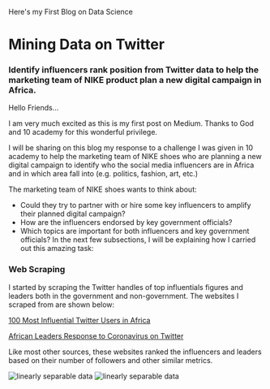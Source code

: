 Here's my First Blog on Data Science

# Mining Data on Twitter

### Identify influencers rank position from Twitter data to help the marketing team of NIKE product plan a new digital campaign in Africa.

Hello Friends…

I am very much excited as this is my first post on Medium. Thanks to God and 10 academy for this wonderful privilege.

I will be sharing on this blog my response to a challenge I was given in 10 academy to help the marketing team of NIKE shoes who are planning a new digital campaign to identify who the social media influencers are in Africa and in which area fall into (e.g. politics, fashion, art, etc.)

The marketing team of NIKE shoes wants to think about:
* Could they try to partner with or hire some key influencers to amplify their planned digital campaign?
* How are the influencers endorsed by key government officials?
* Which topics are important for both influencers and key government officials?
In the next few subsections, I will be explaining how I carried out this amazing task:

### Web Scraping
I started by scraping the Twitter handles of top influentials figures and leaders both in the government and non-government. The websites I scraped from are shown below:

[100 Most Influential Twitter Users in Africa](https://africafreak.com/100-most-influential-twitter-users-in-africa)

[African Leaders Response to Coronavirus on Twitter](https://www.atlanticcouncil.org/blogs/africasource/african-leaders-respond-to-coronavirus-on-twitter/#east-africa)

Like most other sources, these websites ranked the influencers and leaders based on their number of followers and other similar metrics.

<img src="{{ site.url }}{{ site.baseurl }}/images/perceptron/linsep.jpg" alt="linearly separable data">

<img src="{{ site.url }}{{ site.baseurl }}/images/perceptron/linsep.jpg" alt="linearly separable data">
